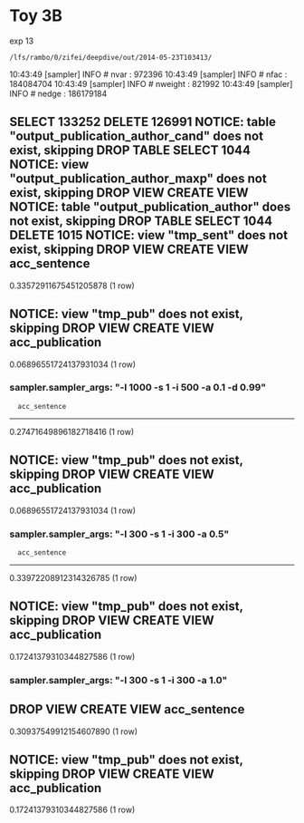 Toy 3B
=========

exp 13

    /lfs/rambo/0/zifei/deepdive/out/2014-05-23T103413/

10:43:49 [sampler] INFO  # nvar               : 972396
10:43:49 [sampler] INFO  # nfac               : 184084704
10:43:49 [sampler] INFO  # nweight            : 821992
10:43:49 [sampler] INFO  # nedge              : 186179184

SELECT 133252
DELETE 126991
NOTICE:  table "output_publication_author_cand" does not exist, skipping
DROP TABLE
SELECT 1044
NOTICE:  view "output_publication_author_maxp" does not exist, skipping
DROP VIEW
CREATE VIEW
NOTICE:  table "output_publication_author" does not exist, skipping
DROP TABLE
SELECT 1044
DELETE 1015
NOTICE:  view "tmp_sent" does not exist, skipping
DROP VIEW
CREATE VIEW
      acc_sentence
------------------------
 0.33572911675451205878
(1 row)

NOTICE:  view "tmp_pub" does not exist, skipping
DROP VIEW
CREATE VIEW
    acc_publication
------------------------
 0.06896551724137931034
(1 row)


### sampler.sampler_args: "-l 1000 -s 1 -i 500 -a 0.1 -d 0.99" 

      acc_sentence
------------------------
 0.27471649896182718416
(1 row)

NOTICE:  view "tmp_pub" does not exist, skipping
DROP VIEW
CREATE VIEW
    acc_publication
------------------------
 0.06896551724137931034
(1 row)


### sampler.sampler_args: "-l 300 -s 1 -i 300 -a 0.5"

      acc_sentence
------------------------
 0.33972208912314326785
(1 row)

NOTICE:  view "tmp_pub" does not exist, skipping
DROP VIEW
CREATE VIEW
    acc_publication
------------------------
 0.17241379310344827586
(1 row)

### sampler.sampler_args: "-l 300 -s 1 -i 300 -a 1.0"

DROP VIEW
CREATE VIEW
      acc_sentence
------------------------
 0.30937549912154607890
(1 row)

NOTICE:  view "tmp_pub" does not exist, skipping
DROP VIEW
CREATE VIEW
    acc_publication
------------------------
 0.17241379310344827586
(1 row)